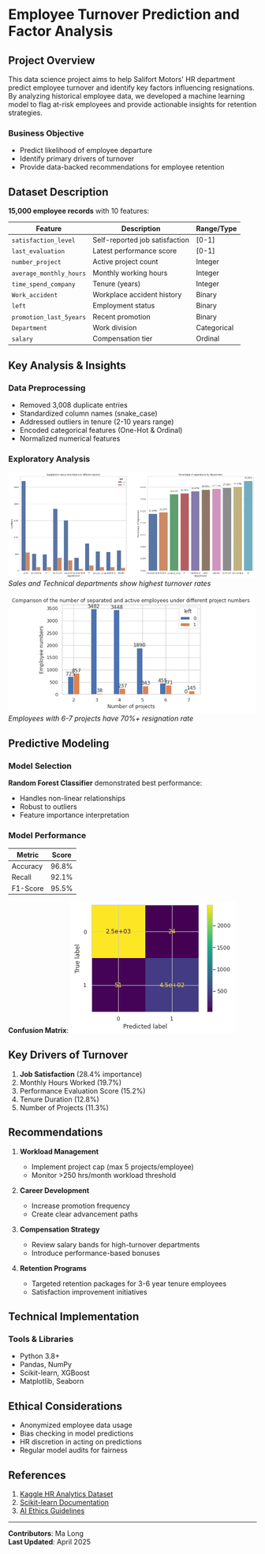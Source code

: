 # Employee Turnover Prediction and Factor Analysis

## Project Overview
This data science project aims to help Salifort Motors' HR department predict employee turnover and identify key factors influencing resignations. By analyzing historical employee data, we developed a machine learning model to flag at-risk employees and provide actionable insights for retention strategies.

### Business Objective
- Predict likelihood of employee departure
- Identify primary drivers of turnover
- Provide data-backed recommendations for employee retention

## Dataset Description
​**15,000 employee records**​ with 10 features:

| Feature | Description | Range/Type |
|---------|-------------|------------|
| `satisfaction_level` | Self-reported job satisfaction | [0-1] |
| `last_evaluation` | Latest performance score | [0-1] |
| `number_project` | Active project count | Integer |
| `average_monthly_hours` | Monthly working hours | Integer |
| `time_spend_company` | Tenure (years) | Integer |
| `Work_accident` | Workplace accident history | Binary |
| `left` | Employment status | Binary |
| `promotion_last_5years` | Recent promotion | Binary |
| `Department` | Work division | Categorical |
| `salary` | Compensation tier | Ordinal |

## Key Analysis & Insights

### Data Preprocessing
- Removed 3,008 duplicate entries
- Standardized column names (snake_case)
- Addressed outliers in tenure (2-10 years range)
- Encoded categorical features (One-Hot & Ordinal)
- Normalized numerical features

### Exploratory Analysis
![Department Attrition](images/department_attrition.png)
*Sales and Technical departments show highest turnover rates*

![Project Involvement](images/project_distribution.png)
*Employees with 6-7 projects have 70%+ resignation rate*

## Predictive Modeling

### Model Selection
​**Random Forest Classifier**​ demonstrated best performance:
- Handles non-linear relationships
- Robust to outliers
- Feature importance interpretation

### Model Performance
| Metric | Score |
|---------|-------|
| Accuracy | 96.8% |
| Recall | 92.1% |
| F1-Score | 95.5% |

​**Confusion Matrix**:
![Confusion Matrix](images/confusion_matrix.png)

## Key Drivers of Turnover
1. ​**Job Satisfaction**​ (28.4% importance)
2. Monthly Hours Worked (19.7%)
3. Performance Evaluation Score (15.2%)
4. Tenure Duration (12.8%)
5. Number of Projects (11.3%)

## Recommendations
1. ​**Workload Management**​
   - Implement project cap (max 5 projects/employee)
   - Monitor >250 hrs/month workload threshold

2. ​**Career Development**​
   - Increase promotion frequency
   - Create clear advancement paths

3. ​**Compensation Strategy**​
   - Review salary bands for high-turnover departments
   - Introduce performance-based bonuses

4. ​**Retention Programs**​
   - Targeted retention packages for 3-6 year tenure employees
   - Satisfaction improvement initiatives

## Technical Implementation

### Tools & Libraries
- Python 3.8+
- Pandas, NumPy
- Scikit-learn, XGBoost
- Matplotlib, Seaborn

## Ethical Considerations
- Anonymized employee data usage
- Bias checking in model predictions
- HR discretion in acting on predictions
- Regular model audits for fairness

## References
1. [Kaggle HR Analytics Dataset](https://www.kaggle.com/datasets/ludobenistant/hr-analytics)
2. [Scikit-learn Documentation](https://scikit-learn.org/stable/)
3. [AI Ethics Guidelines](https://www.partnershiponai.org/about-ml/)

---

​**Contributors**: Ma Long  
​**Last Updated**: April 2025
